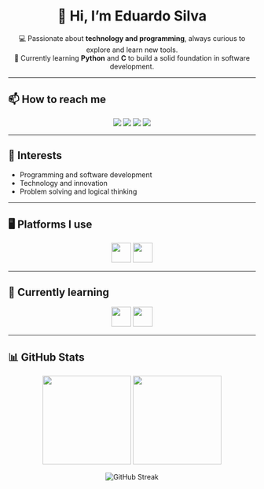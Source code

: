 <h1 align="center">👋 Hi, I’m Eduardo Silva</h1>

<p align="center">
💻 Passionate about <b>technology and programming</b>, always curious to explore and learn new tools.<br>
🎯 Currently learning <b>Python</b> and <b>C</b> to build a solid foundation in software development.
</p>

---

## 📫 How to reach me  

<p align="center">
  <a href="mailto:edu.oliveira70@gmail.com"><img src="https://img.shields.io/badge/Gmail-D14836?style=for-the-badge&logo=gmail&logoColor=white"/></a>
  <a href="https://www.linkedin.com/in/eduardo-oliveira-791b64356"><img src="https://img.shields.io/badge/LinkedIn-0077B5?style=for-the-badge&logo=linkedin&logoColor=white"/></a>
  <a href="https://www.instagram.com/eduardo0lv"><img src="https://img.shields.io/badge/Instagram-E4405F?style=for-the-badge&logo=instagram&logoColor=white"/></a>
  <a href="#"><img src="https://img.shields.io/badge/WhatsApp-25D366?style=for-the-badge&logo=whatsapp&logoColor=white"/></a>
</p>

---

## 👀 Interests  
- Programming and software development  
- Technology and innovation  
- Problem solving and logical thinking  

---

## 🖥️ Platforms I use  

<p align="center">
  <img src="https://cdn.jsdelivr.net/gh/devicons/devicon@latest/icons/windows11/windows11-original.svg" width="40"/>
  <img src="https://cdn.jsdelivr.net/gh/devicons/devicon@latest/icons/ubuntu/ubuntu-original.svg" width="40"/>
</p>

---

## 🌱 Currently learning  

<p align="center">
  <img src="https://cdn.jsdelivr.net/gh/devicons/devicon@latest/icons/python/python-original.svg" width="40"/>
  <img src="https://cdn.jsdelivr.net/gh/devicons/devicon@latest/icons/c/c-original.svg" width="40"/>
</p>

---

## 📊 GitHub Stats  

<p align="center">
  <img src="https://github-readme-stats.vercel.app/api?username=EduardoDKS&show_icons=true&theme=tokyonight" height="180"/>
  <img src="https://github-readme-stats.vercel.app/api/top-langs/?username=EduardoDKS&layout=compact&theme=tokyonight" height="180"/>
</p>

<p align="center">
  <img src="https://streak-stats.demolab.com/?user=EduardoDKS&theme=tokyonight" alt="GitHub Streak"/>
</p>

